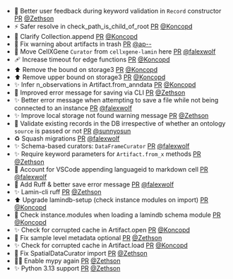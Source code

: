 - 🚸 Better user feedback during keyword validation in `Record` constructor [PR](https://github.com/laminlabs/lamindb/pull/2402) [@Zethson](https://github.com/Zethson)
- ⚡️ Safer resolve in check_path_is_child_of_root [PR](https://github.com/laminlabs/lamindb/pull/2409) [@Koncopd](https://github.com/Koncopd)
- 📝 Clarify Collection.append [PR](https://github.com/laminlabs/lamindb/pull/2407) [@Koncopd](https://github.com/Koncopd)
- 🚸 Fix warning about artifacts in trash [PR](https://github.com/laminlabs/lamindb/pull/2406) [@ap--](https://github.com/ap--)
- 🚚 Move CellXGene `Curator` from `cellxgene-lamin` here [PR](https://github.com/laminlabs/lamindb/pull/2403) [@falexwolf](https://github.com/falexwolf)
- 🩹 Increase timeout for edge functions [PR](https://github.com/laminlabs/lamindb-setup/pull/957) [@Koncopd](https://github.com/Koncopd)
- ⬆️ Remove the bound on storage3 [PR](https://github.com/laminlabs/lamindb/pull/2405) [@Koncopd](https://github.com/Koncopd)
- ⬆️ Remove upper bound on storage3 [PR](https://github.com/laminlabs/lamindb-setup/pull/956) [@Koncopd](https://github.com/Koncopd)
- ✨ Infer n_observations in Artifact.from_anndata [PR](https://github.com/laminlabs/lamindb/pull/2404) [@Koncopd](https://github.com/Koncopd)
- 🚸 Improved error message for saving via CLI [PR](https://github.com/laminlabs/lamindb/pull/2379) [@Zethson](https://github.com/Zethson)
- ✨ Better error message when attempting to save a file while not being connected to an instance [PR](https://github.com/laminlabs/lamin-cli/pull/105) [@falexwolf](https://github.com/falexwolf)
- ✨ Improve local storage not found warning message [PR](https://github.com/laminlabs/lamindb-setup/pull/955) [@Zethson](https://github.com/Zethson)
- 🚸 Validate existing records in the DB irrespective of whether an ontology `source` is passed or not [PR](https://github.com/laminlabs/lamindb/pull/2370) [@sunnyosun](https://github.com/sunnyosun)
- ♻️ Squash migrations [PR](https://github.com/laminlabs/lamindb/pull/2367) [@falexwolf](https://github.com/falexwolf)
- ✨ Schema-based curators: `DataFrameCurator` [PR](https://github.com/laminlabs/lamindb/pull/2388) [@falexwolf](https://github.com/falexwolf)
- ✨ Require keyword parameters for `Artifact.from_x` methods [PR](https://github.com/laminlabs/lamindb/pull/2401) [@Zethson](https://github.com/Zethson)
- 🐛 Account for VSCode appending languageid to markdown cell [PR](https://github.com/laminlabs/lamin-cli/pull/110) [@falexwolf](https://github.com/falexwolf)
- :art: Add Ruff & better save error message [PR](https://github.com/laminlabs/lamin-cli/pull/106) [@falexwolf](https://github.com/falexwolf)
- ✨ Lamin-cli ruff [PR](https://github.com/laminlabs/lamindb/pull/2398) [@Zethson](https://github.com/Zethson)
- ⬆️ Upgrade lamindb-setup (check instance modules on import) [PR](https://github.com/laminlabs/lamindb/pull/2393) [@Koncopd](https://github.com/Koncopd)
- 🥅 Check instance.modules when loading a lamindb schema module [PR](https://github.com/laminlabs/lamindb-setup/pull/946) [@Koncopd](https://github.com/Koncopd)
- ✨ Check for corrupted cache in Artifact.open [PR](https://github.com/laminlabs/lamindb/pull/2395) [@Koncopd](https://github.com/Koncopd)
- 🐛 Fix sample level metadata optional [PR](https://github.com/laminlabs/lamindb/pull/2391) [@Zethson](https://github.com/Zethson)
- ✨ Check for corrupted cache in Artifact.load [PR](https://github.com/laminlabs/lamindb/pull/2386) [@Koncopd](https://github.com/Koncopd)
- 🐛 Fix SpatialDataCurator import [PR](https://github.com/laminlabs/lamindb/pull/2387) [@Zethson](https://github.com/Zethson)
- 🧑‍💻 Enable mypy again [PR](https://github.com/laminlabs/lamindb/pull/2382) [@Zethson](https://github.com/Zethson)
- ✨ Python 3.13 support [PR](https://github.com/laminlabs/lamindb/pull/2371) [@Zethson](https://github.com/Zethson)
